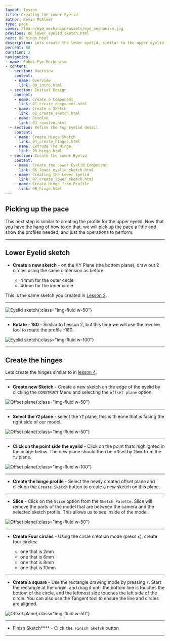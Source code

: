 ```yaml
---
layout: lesson
title: Creating the Lower Eyelid
author: Kevin McAleer
type: page
cover: /learn/eye_mechanism/assets/eye_mechanism.jpg
previous: 06_lower_eyelid_sketch.html
next: 08_hinge.html
description: Lets create the lower eyelid, similar to the upper eyelid
percent: 88
duration: 3
navigation:
- name: Robot Eye Mechanism
- content:
  - section: Overview
    content:
    - name: Overview
      link: 00_intro.html
  - section: Initial Design
    content:
    - name: Create a Component
      link: 01_create_component.html
    - name: Create a Sketch
      link: 02_create_sketch.html
    - name: Revolve
      link: 03_revolve.html
  - section: Refine the Top Eyelid detail
    content:
    - name: Create Hinge Sketch
      link: 04_create_hinges.html
    - name: Extrude The Hinge
      link: 05_hinge.html
  - section: Create the Lower Eyelid
    content:
    - name: Create the Lower Eyelid Component
      link: 06_lower_eyelid_sketch.html
    - name: Creating the Lower Eyelid
      link: 07_create_lower_sketch.html
    - name: Create Hinge from Profile
      link: 08_hinge.html
---
```



## Picking up the pace

This next step is similar to creating the profile for the upper eyelid. Now that you have the hang of how to do that, we will pick up the pace a little and show the profiles needed, and just the operations to perform.

---

## Lower Eyelid sketch

* **Create a new sketch** - on the XY Plane (the bottom plane), draw out 2 circles using the same dimension as before

  * 44mm for the outer circle
  * 40mm for the inner circle

This is the same sketch you created in [Lesson 2](02_create_sketch#create-a-sketch). 

---

![Eyelid sketch](assets/eye49.jpg){:class="img-fluid w-50"}

---

* **Rotate - 180** - Simliar to Lesson 2, but this time we will use the revolve tool to rotate the profile -180.

![Eyelid sketch](assets/eye50.jpg){:class="img-fluid w-100"}

---

## Create the hinges

Lets create the hinges similar to in [lesson 4](04_create_hinges#).

---

* **Create new Sketch** - Create a new sketch on the edge of the eyelid by clicking the `CONSTRUCT` Menu and selecting the `offset plane` option.

![Offset plane](assets/eye22.jpg){:class="img-fluid w-50"}

---

* **Select the `YZ` plane** - select the `YZ` plane, this is th eone that is facing the right side of our model.

![Offset plane](assets/eye23.jpg){:class="img-fluid w-50"}

---

* **Click on the point side the eyelid** - Click on the point thats highlighted in the image below. The new plane should then be offset by `20mm` from the `YZ` plane.

![Offset plane](assets/eye24.jpg){:class="img-fluid w-100"}

---

* **Create the hinge profile** - Select the newly created offset plane and click on the `Create Sketch` button to create a new sketch on this plane.

---

* **Slice** - Click on the `Slice` option from the `Sketch Palette`. Slice will remove the parts of the model that are between the camera and the selected sketch profile. This allows us to see inside of the model.

![Offset plane](assets/eye27.jpg){:class="img-fluid w-50"}

---

* **Create Four circles** - Using the circle creation mode (press `c`), create four circles:

  * one that is 2mm
  * one that is 6mm
  * one that is 8mm
  * one that is 10mm

---

* **Create a square** - Use the rectangle drawing mode by pressing `r`. Start the rectangle at the origin, and drag it until the bottom line is touches the bottom of the circle, and the leftmost side touches the left side of the circle. You can also use the Tangent tool to ensure the line and circles are aligned.

![Offset plane](assets/eye51.jpg){:class="img-fluid w-50"}

---

* Finish Sketch**** - Click `the Finish Sketch` button

---
